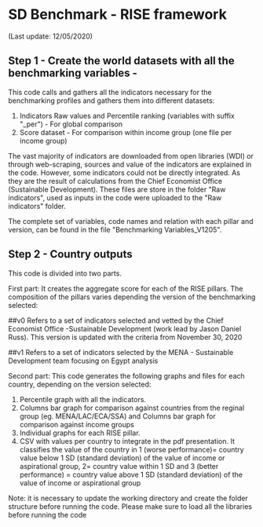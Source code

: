 
# SD Benchmark - RISE framework

(Last update: 12/05/2020)

## Step 1 - Create the world datasets with all the benchmarking variables -

This code calls and gathers all the indicators necessary for the benchmarking profiles and gathers them into different datasets:

 1) Indicators Raw values and Percentile ranking (variables with suffix "_per") - For global comparison
 2) Score dataset -  For comparison within income group (one file per income group)

The vast majority of indicators are downloaded from open libraries (WDI) or through web-scraping, sources and value of the indicators are explained in the code.
However, some indicators could not be directly integrated. As they are the result of calculations from the Chief Economist Office (Sustainable Development).
These files are store in the folder "Raw indicators", used as inputs in the code were uploaded to the "Raw indicators" folder.

The complete set of variables, code names and relation with each pillar and version, can be found in the file "Benchmarking Variables_V1205".


## Step 2 - Country outputs
This code is divided into two parts.

First part: It creates the aggregate score for each of the RISE pillars.
The composition of the pillars varies depending the version of the benchmarking selected:

##v0 
Refers to a set of indicators selected and vetted by the Chief Economist Office -Sustainable Development (work lead by Jason Daniel Russ). 
This version is updated with the criteria from November 30, 2020

##v1
Refers to a set of indicators selected by the MENA - Sustainable Development team focusing on Egypt analysis  


Second part:  This code generates the following graphs and files for each country, depending on the version selected:

1) Percentile graph with all the indicators.
2) Columns bar graph for comparison against countries from the reginal group (eg. MENA/LAC/ECA/SSA) and Columns bar graph for comparison against income groups
3) Individual graphs for each RISE pillar.
4) CSV with values per country to integrate in the pdf presentation. It classifies the value of the country in 1 (worse performance)= country value below 1 SD (standard deviation) of the value of income or aspirational group, 2= country value within 1 SD and 3 (better performance) = country value above 1 SD (standard deviation) of the value of income or aspirational group

 Note: it is necessary to update the working directory and create the folder structure before running the code. Please make sure to load all the libraries before running the code
